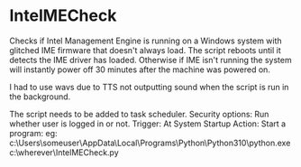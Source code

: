 # IntelMECheck
Checks if Intel Management Engine is running on a Windows system with glitched
IME firmware that doesn't always load. The script reboots until it detects
the IME driver has loaded. Otherwise if IME isn't running the system will
instantly power off 30 minutes after the machine was powered on.

I had to use wavs due to TTS not outputting sound when the script is run
in the background.

The script needs to be added to task scheduler.
Security options: Run whether user is logged in or not.
Trigger: At System Startup
Action: Start a program: <full path to python executable> <full path to IntelMECheck.py>
eg: c:\Users\someuser\AppData\Local\Programs\Python\Python310\python.exe c:\wherever\IntelMECheck.py
